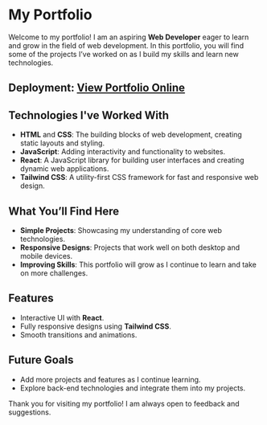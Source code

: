 # My Portfolio

Welcome to my portfolio! I am an aspiring **Web Developer** eager to learn and grow in the field of web development. In this portfolio, you will find some of the projects I’ve worked on as I build my skills and learn new technologies.

## **Deployment:** [View Portfolio Online](https://arthur-developer.vercel.app/es)


## Technologies I've Worked With

- **HTML** and **CSS**: The building blocks of web development, creating static layouts and styling.
- **JavaScript**: Adding interactivity and functionality to websites.
- **React**: A JavaScript library for building user interfaces and creating dynamic web applications.
- **Tailwind CSS**: A utility-first CSS framework for fast and responsive web design.

## What You’ll Find Here

- **Simple Projects**: Showcasing my understanding of core web technologies.
- **Responsive Designs**: Projects that work well on both desktop and mobile devices.
- **Improving Skills**: This portfolio will grow as I continue to learn and take on more challenges.

## Features

- Interactive UI with **React**.
- Fully responsive designs using **Tailwind CSS**.
- Smooth transitions and animations.

## Future Goals

- Add more projects and features as I continue learning.
- Explore back-end technologies and integrate them into my projects.

Thank you for visiting my portfolio! I am always open to feedback and suggestions.

